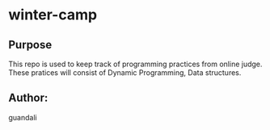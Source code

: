 # winter-camp

## Purpose 
This repo is used to keep track of programming practices from online judge. 
These pratices will consist of Dynamic Programming, Data structures. 

## Author: 
guandali
